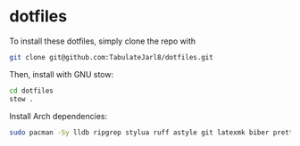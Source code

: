 # dotfiles

To install these dotfiles, simply clone the repo with

```sh
git clone git@github.com:TabulateJarl8/dotfiles.git
```

Then, install with GNU stow:

```sh
cd dotfiles
stow .
```

Install Arch dependencies:
```sh
sudo pacman -Sy lldb ripgrep stylua ruff astyle git latexmk biber prettier --needed
```
